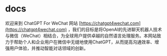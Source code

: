 # docs

欢迎来到 ChatGPT For WeChat 网站 [https://chatgpt4wechat.com](https://chatgpt4wechat.com) ，我们的目标是将OpenAI的先进聊天机器人技术与微信（WeChat）相结合，为全球用户提供卓越的自然语言处理服务。本网站致力于帮助个人和企业用户在微信中无缝地使用ChatGPT，从而提高沟通效率、增强用户体验，并推动智能对话领域的创新。
